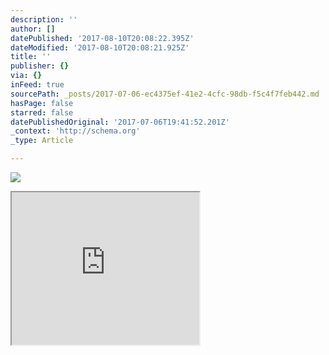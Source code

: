 ```yaml
---
description: ''
author: []
datePublished: '2017-08-10T20:08:22.395Z'
dateModified: '2017-08-10T20:08:21.925Z'
title: ''
publisher: {}
via: {}
inFeed: true
sourcePath: _posts/2017-07-06-ec4375ef-41e2-4cfc-98db-f5c4f7feb442.md
hasPage: false
starred: false
datePublishedOriginal: '2017-07-06T19:41:52.201Z'
_context: 'http://schema.org'
_type: Article

---
```

![](https://the-grid-user-content.s3-us-west-2.amazonaws.com/78a76ac4-c011-4aaa-af75-f33269174ac2.png)

<iframe src="https://the-grid.github.io/ed-userhtml/?g=eJzF0L2uwjAMBeCdp8iWrWFhgZYRXoD9ygluajWtK8eXircn_FUszGyRrHPOp9RgOsG2sZ3qlLfO6UyqKFXgwUWhs0LqW5b_wZqs14SNnTiTEo9bI5hA6YI7axQkojb2zycYe7uvaYjGs5xRGru2pkOKXblvyjtLeO6VuXmeK-8J_GMwcyBIg6OQkAXelmmMpdHBfrWqP70l_yZWNLbsfmBcAN-Q-dXQQkDP3D9KjiV1KqnD_Wd_wV40C_sGIq21Yg" height="244" style=""></iframe>